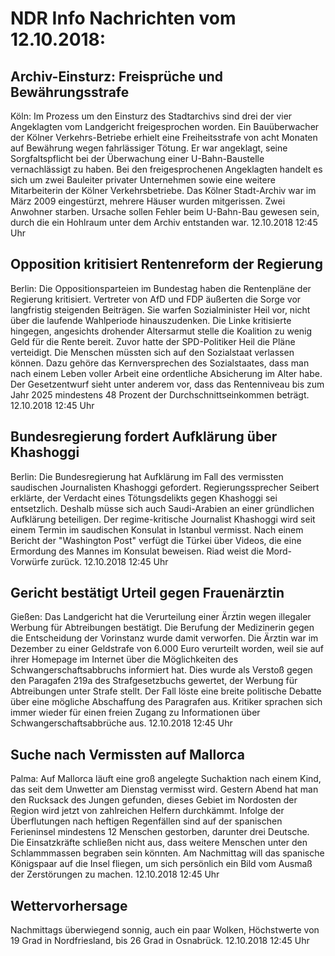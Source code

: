 # NDR Info Nachrichten vom 12.10.2018:


## Archiv-Einsturz: Freisprüche und Bewährungsstrafe
Köln: Im Prozess um den Einsturz des Stadtarchivs sind drei  der vier Angeklagten vom Landgericht freigesprochen worden. Ein Bauüberwacher der Kölner Verkehrs-Betriebe erhielt eine Freiheitsstrafe von acht Monaten auf Bewährung wegen fahrlässiger Tötung. Er war angeklagt, seine Sorgfaltspflicht bei der Überwachung einer U-Bahn-Baustelle vernachlässigt zu haben. Bei den freigesprochenen Angeklagten handelt es sich um zwei Bauleiter privater Unternehmen sowie eine weitere Mitarbeiterin der Kölner Verkehrsbetriebe. Das Kölner Stadt-Archiv war im März 2009 eingestürzt, mehrere Häuser wurden mitgerissen. Zwei Anwohner starben. Ursache sollen Fehler beim U-Bahn-Bau gewesen sein, durch die ein Hohlraum unter dem Archiv entstanden war. 12.10.2018 12:45 Uhr 

## Opposition kritisiert Rentenreform der Regierung
Berlin:	Die Oppositionsparteien im Bundestag haben die Rentenpläne der Regierung kritisiert. Vertreter von AfD und FDP äußerten die Sorge vor langfristig steigenden Beiträgen. Sie warfen Sozialminister Heil vor, nicht über die laufende Wahlperiode hinauszudenken. Die Linke kritisierte hingegen, angesichts drohender Altersarmut stelle die Koalition zu wenig Geld für die Rente bereit. Zuvor hatte der SPD-Politiker Heil die Pläne verteidigt. Die Menschen müssten sich auf den Sozialstaat verlassen können. Dazu gehöre das Kernversprechen des Sozialstaates, dass man nach einem Leben voller Arbeit eine ordentliche Absicherung im Alter habe. Der Gesetzentwurf sieht unter anderem vor, dass das Rentenniveau bis zum Jahr 2025 mindestens 48 Prozent der Durchschnittseinkommen beträgt. 12.10.2018 12:45 Uhr 

## Bundesregierung fordert Aufklärung über Khashoggi
Berlin: Die Bundesregierung hat Aufklärung im Fall des vermissten saudischen Journalisten Khashoggi gefordert. Regierungssprecher Seibert erklärte, der Verdacht eines Tötungsdelikts gegen Khashoggi sei entsetzlich. Deshalb müsse sich auch Saudi-Arabien an einer gründlichen Aufklärung beteiligen. Der regime-kritische Journalist Khashoggi wird seit einem Termin im saudischen Konsulat in Istanbul vermisst. Nach einem Bericht der "Washington Post" verfügt die Türkei über Videos, die eine Ermordung des Mannes im Konsulat beweisen. Riad weist die Mord-Vorwürfe zurück. 12.10.2018 12:45 Uhr 

## Gericht bestätigt Urteil gegen Frauenärztin
Gießen: Das Landgericht hat die Verurteilung einer Ärztin wegen illegaler Werbung für Abtreibungen bestätigt. Die Berufung der Medizinerin gegen die Entscheidung der Vorinstanz wurde damit verworfen. Die Ärztin war im Dezember zu einer Geldstrafe von 6.000 Euro verurteilt worden, weil sie auf ihrer Homepage im Internet über die Möglichkeiten des Schwangerschaftsabbruchs informiert hat. Dies wurde als Verstoß gegen den Paragafen 219a des Strafgesetzbuchs gewertet, der Werbung für Abtreibungen unter Strafe stellt. Der Fall löste eine breite politische Debatte über eine mögliche Abschaffung des Paragrafen aus. Kritiker sprachen sich immer wieder für einen freien Zugang zu Informationen über Schwangerschaftsabbrüche aus. 12.10.2018 12:45 Uhr 

## Suche nach Vermissten auf Mallorca
Palma: Auf Mallorca läuft eine groß angelegte Suchaktion nach einem Kind, das seit dem Unwetter am Dienstag vermisst wird. Gestern Abend hat man den Rucksack des Jungen gefunden, dieses Gebiet im Nordosten der Region wird jetzt von zahlreichen Helfern durchkämmt. Infolge der Überflutungen nach heftigen Regenfällen sind auf der spanischen Ferieninsel mindestens 12 Menschen gestorben, darunter drei Deutsche. Die Einsatzkräfte schließen nicht aus, dass weitere Menschen unter den Schlammmassen begraben sein könnten. Am Nachmittag will das spanische Königspaar auf die Insel fliegen, um sich persönlich ein Bild vom Ausmaß der Zerstörungen zu machen. 12.10.2018 12:45 Uhr 

## Wettervorhersage
Nachmittags überwiegend sonnig, auch ein paar Wolken, Höchstwerte von 19 Grad in Nordfriesland, bis 26 Grad in Osnabrück. 12.10.2018 12:45 Uhr 
